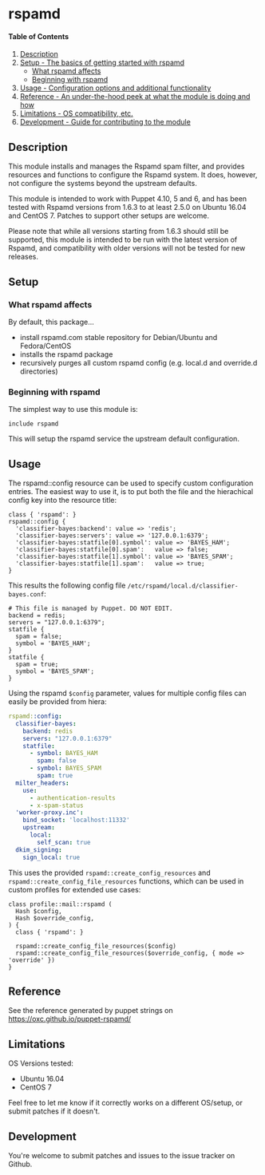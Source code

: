 # rspamd

#### Table of Contents

1. [Description](#description)
1. [Setup - The basics of getting started with rspamd](#setup)
    * [What rspamd affects](#what-rspamd-affects)
    * [Beginning with rspamd](#beginning-with-rspamd)
1. [Usage - Configuration options and additional functionality](#usage)
1. [Reference - An under-the-hood peek at what the module is doing and how](#reference)
1. [Limitations - OS compatibility, etc.](#limitations)
1. [Development - Guide for contributing to the module](#development)

## Description

This module installs and manages the Rspamd spam filter, and provides resources
and functions to configure the Rspamd system. 
It does, however, not configure the systems beyond the upstream defaults.

This module is intended to work with Puppet 4.10, 5 and 6, and has been tested
with Rspamd versions from 1.6.3 to at least 2.5.0 on Ubuntu 16.04 and CentOS 7.
Patches to support other setups are welcome.

Please note that while all versions starting from 1.6.3 should still be
supported, this module is intended to be run with the latest version of Rspamd,
and compatibility with older versions will not be tested for new releases.

## Setup

### What rspamd affects

By default, this package...

* install rspamd.com stable repository for Debian/Ubuntu and Fedora/CentOS
* installs the rspamd package
* recursively purges all custom rspamd config (e.g. local.d and override.d directories)

### Beginning with rspamd

The simplest way to use this module is:

```puppet
include rspamd
```

This will setup the rspamd service the upstream default configuration.

## Usage

The rspamd::config resource can be used to specify custom configuration entries.
The easiest way to use it, is to put both the file and the hierachical config
key into the resource title:

```puppet
class { 'rspamd': }
rspamd::config {
  'classifier-bayes:backend': value => 'redis';
  'classifier-bayes:servers': value => '127.0.0.1:6379';
  'classifier-bayes:statfile[0].symbol': value => 'BAYES_HAM';
  'classifier-bayes:statfile[0].spam':   value => false;
  'classifier-bayes:statfile[1].symbol': value => 'BAYES_SPAM';
  'classifier-bayes:statfile[1].spam':   value => true;
}
```

This results the following config file `/etc/rspamd/local.d/classifier-bayes.conf`:

```
# This file is managed by Puppet. DO NOT EDIT.
backend = redis;
servers = "127.0.0.1:6379";
statfile {
  spam = false;
  symbol = 'BAYES_HAM';
}
statfile {
  spam = true;
  symbol = 'BAYES_SPAM';
}
```

Using the rspamd `$config` parameter, values for multiple config files can
easily be provided from hiera:

```yaml
rspamd::config:
  classifier-bayes:
    backend: redis
    servers: "127.0.0.1:6379"
    statfile:
      - symbol: BAYES_HAM
        spam: false
      - symbol: BAYES_SPAM
        spam: true
  milter_headers:
    use:
      - authentication-results
      - x-spam-status
  'worker-proxy.inc':
    bind_socket: 'localhost:11332'
    upstream:
      local:
        self_scan: true
  dkim_signing:
    sign_local: true
```

This uses the provided `rspamd::create_config_resources` and `rspamd::create_config_file_resources`
functions, which can be used in custom profiles for extended use cases:

```puppet
class profile::mail::rspamd (
  Hash $config,
  Hash $override_config,
) {
  class { 'rspamd': }

  rspamd::create_config_file_resources($config)
  rspamd::create_config_file_resources($override_config, { mode => 'override' })
}
```


## Reference

See the reference generated by puppet strings on https://oxc.github.io/puppet-rspamd/

## Limitations

OS Versions tested:

* Ubuntu 16.04
* CentOS 7

Feel free to let me know if it correctly works on a different OS/setup, or 
submit patches if it doesn't.

## Development

You're welcome to submit patches and issues to the issue tracker on Github.


